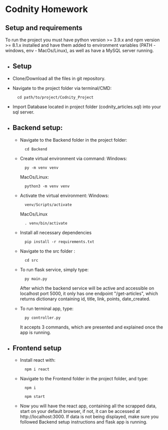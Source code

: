# Codnity Homework

## Setup and requirements
To run the project you must have python version >= 3.9.x and npm version >= 8.1.x installed and have them added to environment variables (PATH - windows, env - MacOs/Linux), as well as have a MySQL server running.

- Setup
	- 
- Clone/Download all the files in git repository.
- Navigate to the project folder via terminal/CMD:
		
		cd path/to/project/Codnity_Project 

 - Import Database located in project folder (codnity_articles.sql) into your sql server.

 - Backend setup:
	 -
	- Navigate to the Backend folder in the project folder:
				
			cd Backend
	- Create virtual environment via command:
		Windows:

			py -m venv venv

		MacOs/Linux:
			
			python3 -m venv venv
	- Activate the virtual environment:
	Windows:
			
			venv/Scripts/activate

		MacOs/Linux
			
			. venv/bin/activate
	- Install all necessary dependencies
			
			pip install -r requirements.txt
			
	- Navigate to the src folder :

			cd src
	- To run flask service, simply type:
	
			py main.py
		After which the backend service will be active and accessible on localhost port 5000, it only has one endpoint "/get-articles", which returns dictionary containing id, title, link, points, date_created.

	- To run terminal app, type:
		
			py controller.py
		It accepts 3 commands, which are presented and explained once the app is running.

- Frontend setup
	-
	- Install react with:
		 
			npm i react
		
	- Navigate to the Frontend folder in the project folder, and type:
		
			npm i

			npm start

	- Now you will have the react app, containing all the scrapped data, start on your default browser, if not, it can be accessed at http://localhost:3000. If data is not being displayed, make sure you followed Backend setup instructions and flask app is running.


	

